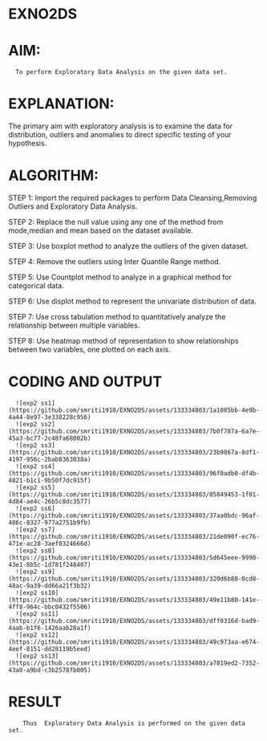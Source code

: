 # EXNO2DS
# AIM:
      To perform Exploratory Data Analysis on the given data set.
      
# EXPLANATION:
  The primary aim with exploratory analysis is to examine the data for distribution, outliers and anomalies to direct specific testing of your hypothesis.
  
# ALGORITHM:
STEP 1: Import the required packages to perform Data Cleansing,Removing Outliers and Exploratory Data Analysis.

STEP 2: Replace the null value using any one of the method from mode,median and mean based on the dataset available.

STEP 3: Use boxplot method to analyze the outliers of the given dataset.

STEP 4: Remove the outliers using Inter Quantile Range method.

STEP 5: Use Countplot method to analyze in a graphical method for categorical data.

STEP 6: Use displot method to represent the univariate distribution of data.

STEP 7: Use cross tabulation method to quantitatively analyze the relationship between multiple variables.

STEP 8: Use heatmap method of representation to show relationships between two variables, one plotted on each axis.

# CODING AND OUTPUT


      ![exp2 ss1](https://github.com/smriti1910/EXNO2DS/assets/133334803/1a1085bb-4e9b-4a44-8e97-3e338228c956)
      ![exp2 ss2](https://github.com/smriti1910/EXNO2DS/assets/133334803/7b0f787a-6a7e-45a3-bc77-2c48fa68002b)
      ![exp2 ss3](https://github.com/smriti1910/EXNO2DS/assets/133334803/23b9867a-8df1-4197-956c-2bab8363038a)
      ![exp2 ss4](https://github.com/smriti1910/EXNO2DS/assets/133334803/96f0adb0-df4b-4821-b1c1-9b50f7dc915f)
      ![exp2 ss5](https://github.com/smriti1910/EXNO2DS/assets/133334803/85849453-1f01-4d84-ae4c-26b5c8dc3577)
      ![exp2 ss6](https://github.com/smriti1910/EXNO2DS/assets/133334803/37aa0bdc-96af-486c-8327-977a2751b9fb)
      ![exp2 ss7](https://github.com/smriti1910/EXNO2DS/assets/133334803/21de090f-ec76-471e-ac28-3aef0324666d)
      ![exp2 ss8](https://github.com/smriti1910/EXNO2DS/assets/133334803/5d645eee-9990-43e1-8b5c-1d781f248407)
      ![exp2 ss9](https://github.com/smriti1910/EXNO2DS/assets/133334803/320d6b88-0cd8-48ac-9a39-dd66a21f3b32)
      ![exp2 ss10](https://github.com/smriti1910/EXNO2DS/assets/133334803/49e11b80-141e-4ff8-964c-bbc0432f5506)
      ![exp2 ss11](https://github.com/smriti1910/EXNO2DS/assets/133334803/dff0316d-bad9-4aab-b1f6-1426aab28a1f)
      ![exp2 ss12](https://github.com/smriti1910/EXNO2DS/assets/133334803/49c973aa-e674-4eef-8151-dd28119b5eed)
      ![exp2 ss13](https://github.com/smriti1910/EXNO2DS/assets/133334803/a7819ed2-7352-43a0-a9bd-c3b2578fb005)



# RESULT
        Thus  Exploratory Data Analysis is performed on the given data set.
